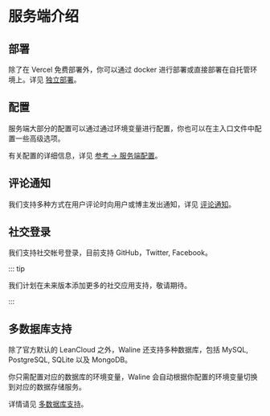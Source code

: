 # 服务端介绍

## 部署

除了在 Vercel 免费部署外，你可以通过 docker 进行部署或直接部署在自托管环境上。详见 [独立部署](./vps-deploy.md)。

## 配置

服务端大部分的配置可以通过通过环境变量进行配置，你也可以在主入口文件中配置一些高级选项。

有关配置的详细信息，详见 [参考 → 服务端配置](../../reference/server.md)。

## 评论通知

我们支持多种方式在用户评论时向用户或博主发出通知，详见 [评论通知](./notification.md)。

## 社交登录

我们支持社交帐号登录，目前支持 GitHub，Twitter, Facebook。

::: tip

我们计划在未来版本添加更多的社交应用支持，敬请期待。

:::

## 多数据库支持

除了官方默认的 LeanCloud 之外，Waline 还支持多种数据库，包括 MySQL, PostgreSQL, SQLite 以及 MongoDB。

你只需配置对应的数据库的环境变量，Waline 会自动根据你配置的环境变量切换到对应的数据存储服务。

详情请见 [多数据库支持](./databases.md)。
